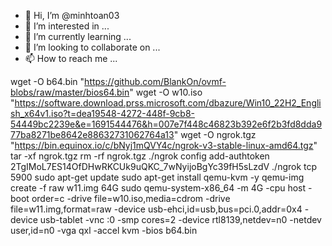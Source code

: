 - 👋 Hi, I’m @minhtoan03
- 👀 I’m interested in ...
- 🌱 I’m currently learning ...
- 💞️ I’m looking to collaborate on ...
- 📫 How to reach me ...

<!---
minhtoan03/minhtoan03 is a ✨ special ✨ repository because its `README.md` (this file) appears on your GitHub profile.
You can click the Preview link to take a look at your changes.
--->
wget -O b64.bin "https://github.com/BlankOn/ovmf-blobs/raw/master/bios64.bin"
wget -O w10.iso "https://software.download.prss.microsoft.com/dbazure/Win10_22H2_English_x64v1.iso?t=dea19548-4272-448f-9cb8-54449bc2239e&e=1691544476&h=007e7f448c46823b392e6f2b3fd8dda977ba8271be8642e88632731062764a13"
wget -O ngrok.tgz "https://bin.equinox.io/c/bNyj1mQVY4c/ngrok-v3-stable-linux-amd64.tgz"
tar -xf ngrok.tgz
rm -rf ngrok.tgz
./ngrok config add-authtoken 2TgIMoL7ES14OfDHwRKCUk9uQKC_7wNyijoBgYc39fH5sLzdV
./ngrok tcp 5900
sudo apt-get update
sudo apt-get install qemu-kvm -y
qemu-img create -f raw w11.img 64G
sudo qemu-system-x86_64 -m 4G -cpu host -boot order=c -drive file=w10.iso,media=cdrom -drive file=w11.img,format=raw -device usb-ehci,id=usb,bus=pci.0,addr=0x4 -device usb-tablet -vnc :0 -smp cores=2 -device rtl8139,netdev=n0 -netdev user,id=n0 -vga qxl -accel kvm -bios b64.bin


